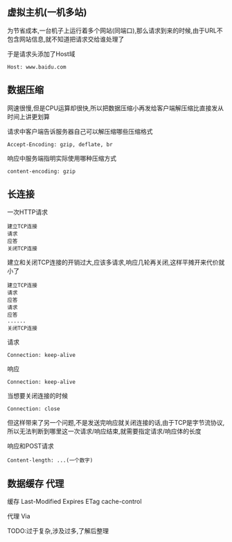 ## 虚拟主机(一机多站)

为节省成本,一台机子上运行着多个网站(同端口),那么请求到来的时候,由于URL不包含网站信息,就不知道把请求交给谁处理了

于是请求头添加了Host域
```
Host: www.baidu.com
```

## 数据压缩

网速很慢,但是CPU运算却很快,所以把数据压缩小再发给客户端解压缩比直接发从时间上讲更划算


请求中客户端告诉服务器自己可以解压缩哪些压缩格式
```
Accept-Encoding: gzip, deflate, br
```

响应中服务端指明实际使用哪种压缩方式
```
content-encoding: gzip
```

## 长连接
一次HTTP请求

```
建立TCP连接
请求
应答
关闭TCP连接
```

建立和关闭TCP连接的开销过大,应该多请求,响应几轮再关闭,这样平摊开来代价就小了

```
建立TCP连接
请求
应答
请求
应答
......
关闭TCP连接
```

请求
```
Connection: keep-alive
```

响应
```
Connection: keep-alive
```

当想要关闭连接的时候
```
Connection: close
```

但这样带来了另一个问题,不是发送完响应就关闭连接的话,由于TCP是字节流协议,所以无法判断到哪里这一次请求/响应结束,就需要指定请求/响应体的长度

响应和POST请求
```
Content-length: ...(一个数字)
```
## 数据缓存 代理
缓存
Last-Modified
Expires
ETag
cache-control

代理
Via

TODO:过于复杂,涉及过多,了解后整理